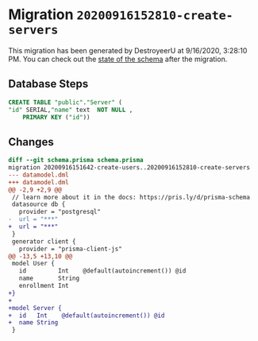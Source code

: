 # Migration `20200916152810-create-servers`

This migration has been generated by DestroyeerU at 9/16/2020, 3:28:10 PM.
You can check out the [state of the schema](./schema.prisma) after the migration.

## Database Steps

```sql
CREATE TABLE "public"."Server" (
"id" SERIAL,"name" text  NOT NULL ,
    PRIMARY KEY ("id"))
```

## Changes

```diff
diff --git schema.prisma schema.prisma
migration 20200916151642-create-users..20200916152810-create-servers
--- datamodel.dml
+++ datamodel.dml
@@ -2,9 +2,9 @@
 // learn more about it in the docs: https://pris.ly/d/prisma-schema
 datasource db {
   provider = "postgresql"
-  url = "***"
+  url = "***"
 }
 generator client {
   provider = "prisma-client-js"
@@ -13,5 +13,10 @@
 model User {
   id         Int    @default(autoincrement()) @id
   name       String
   enrollment Int
+}
+
+model Server {
+  id   Int    @default(autoincrement()) @id
+  name String
 }
```


